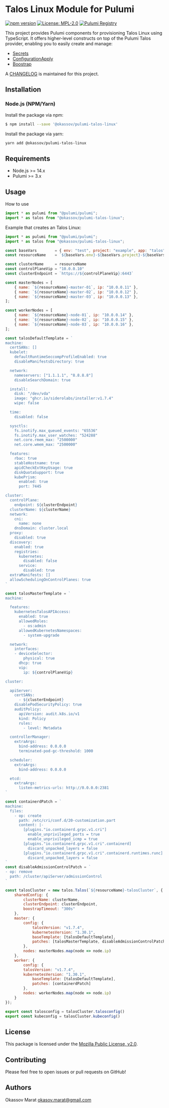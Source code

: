 # Talos Linux Module for Pulumi

[![npm version](https://badge.fury.io/js/%40okassov%2Fpulumi-talos-linux.svg)](https://www.npmjs.com/package/%40okassov/pulumi-talos-linux)
[![License: MPL-2.0](https://img.shields.io/badge/License-MPL%202.0-brightgreen.svg)](https://mozilla.org/MPL/2.0/)
[![Pulumi Registry](https://img.shields.io/badge/Pulumi-Registry-blueviolet.svg)](https://www.pulumi.com/registry/packages/talos/)

This project provides Pulumi components for provisioning Talos Linux using TypeScript. It offers higher-level constructs on top of the Pulumi Talos provider, enabling you to easily create and manage:
  - [Secrets](https://www.pulumi.com/registry/packages/talos/api-docs/machine/secrets/)
  - [ConfigurationApply](https://www.pulumi.com/registry/packages/talos/api-docs/machine/configurationapply/)
  - [Boostrap](https://www.pulumi.com/registry/packages/talos/api-docs/machine/bootstrap/)

A [CHANGELOG][changelog] is maintained for this project.

## Installation

### Node.js (NPM/Yarn)

Install the package via npm:

```sh
$ npm install --save '@okassov/pulumi-talos-linux'
```

Install the package via yarn:

```sh
yarn add @okassov/pulumi-talos-linux
```

## Requirements

- Node.js >= 14.x
- Pulumi >= 3.x

## Usage

How to use

```js
import * as pulumi from "@pulumi/pulumi";
import * as talos from "@okassov/pulumi-talos-linux";
```

Example that creates an Talos Linux:

```js
import * as pulumi from "@pulumi/pulumi";
import * as talos from "@okassov/pulumi-talos-linux";

const baseVars        = { env: "test", project: "example", app: "talos" }
const resourceName    = `${baseVars.env}-${baseVars.project}-${baseVars.app}`

const clusterName     = resourceName
const controlPlaneVip = "10.0.0.10"
const clusterEndpoint = `https://${controlPlaneVip}:6443`

const masterNodes = [
    { name: `${resourceName}-master-01`, ip: "10.0.0.11" },
    { name: `${resourceName}-master-02`, ip: "10.0.0.12" },
    { name: `${resourceName}-master-03`, ip: "10.0.0.13" },
];

const workerNodes = [
    { name: `${resourceName}-node-01`, ip: "10.0.0.14" },
    { name: `${resourceName}-node-02`, ip: "10.0.0.15" },
    { name: `${resourceName}-node-03`, ip: "10.0.0.16" },
];

const talosDefaultTemplate = `
machine:
  certSANs: []
  kubelet:
    defaultRuntimeSeccompProfileEnabled: true
    disableManifestsDirectory: true

  network:
    nameservers: ["1.1.1.1", "8.8.8.8"]
    disableSearchDomain: true

  install:
    disk: "/dev/vda"
    image: "ghcr.io/siderolabs/installer:v1.7.4"
    wipe: false

  time:
    disabled: false

  sysctls:
    fs.inotify.max_queued_events: "65536"
    fs.inotify.max_user_watches: "524288"
    net.core.rmem_max: "2500000"
    net.core.wmem_max: "2500000"

  features:
    rbac: true
    stableHostname: true
    apidCheckExtKeyUsage: true
    diskQuotaSupport: true
    kubePrism:
      enabled: true
      port: 7445

cluster:
  controlPlane:
    endpoint: ${clusterEndpoint}
  clusterName: ${clusterName}
  network:
    cni:
      name: none
    dnsDomain: cluster.local
  proxy:
    disabled: true
  discovery:
    enabled: true
    registries:
      kubernetes:
        disabled: false
      service:
        disabled: true
  extraManifests: []
  allowSchedulingOnControlPlanes: true
`

const talosMasterTemplate = `
machine:

  features:
    kubernetesTalosAPIAccess:
      enabled: true
      allowedRoles:
        - os:admin
      allowedKubernetesNamespaces:
        - system-upgrade

  network:
    interfaces:
    - deviceSelector:
        physical: true
      dhcp: true
      vip:
        ip: ${controlPlaneVip}

cluster:

  apiServer:
    certSANs:
      - ${clusterEndpoint}
    disablePodSecurityPolicy: true
    auditPolicy:
      apiVersion: audit.k8s.io/v1
      kind: Policy
      rules:
        - level: Metadata

  controllerManager:
    extraArgs:
      bind-address: 0.0.0.0
      terminated-pod-gc-threshold: 1000

  scheduler:
    extraArgs:
      bind-address: 0.0.0.0

  etcd:
    extraArgs:
      listen-metrics-urls: http://0.0.0.0:2381
`

const containerdPatch = `
machine:
  files:
    - op: create
      path: /etc/cri/conf.d/20-customization.part
      content: |-
        [plugins."io.containerd.grpc.v1.cri"]
          enable_unprivileged_ports = true
          enable_unprivileged_icmp = true
        [plugins."io.containerd.grpc.v1.cri".containerd]
          discard_unpacked_layers = false
        [plugins."io.containerd.grpc.v1.cri".containerd.runtimes.runc]
          discard_unpacked_layers = false
`
const disableAdmissionControlPatch = `
- op: remove
  path: /cluster/apiServer/admissionControl
`

const talosCluster = new talos.Talos(`${resourceName}-talosCluster`, {
    sharedConfig: {
        clusterName: clusterName,
        clusterEndpoint: clusterEndpoint,
        boostrapTimeout: "300s"
    },
    master: {
        config: {
            talosVersion: "v1.7.4",
            kubernetesVersion: "1.30.1",
            baseTemplate: [talosDefaultTemplate],
            patches: [talosMasterTemplate, disableAdmissionControlPatch, containerdPatch]
        },
        nodes: masterNodes.map(node => node.ip)
    },
    worker: {
        config: {
        talosVersion: "v1.7.4",
        kubernetesVersion: "1.30.1",
            baseTemplate: [talosDefaultTemplate],
            patches: [containerdPatch]
        },
        nodes: workerNodes.map(node => node.ip)
    }
});

export const talosconfig = talosCluster.talosconfig()
export const kubeconfig = talosCluster.kubeconfig()
```

## License

This package is licensed under the [Mozilla Public License, v2.0][mpl2].

## Contributing

Please feel free to open issues or pull requests on GitHub!

[pulumi]: https://pulumi.io
[mpl2]: https://www.mozilla.org/en-US/MPL/2.0/
[changelog]: https://github.com/okassov/pulumi-openstack-network/blob/master/CHANGELOG.md

## Authors

Okassov Marat <okasov.marat@gmail.com>
